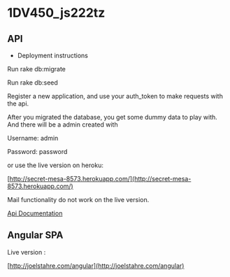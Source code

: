 1DV450_js222tz
==============


## API
* Deployment instructions

Run rake db:migrate

Run rake db:seed

Register a new application, and use your auth_token to make requests with the api.

After you migrated the database, you get some dummy data to play with.
And there will be a admin created with

Username: admin

Password: password

or use the live version on heroku:

[http://secret-mesa-8573.herokuapp.com/](http://secret-mesa-8573.herokuapp.com/)


Mail functionality do not work on the live version.


[Api Documentation](TOERH/ApiDocumentation.md)

## Angular SPA

Live version : 

[http://joelstahre.com/angular](http://joelstahre.com/angular)